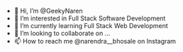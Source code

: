 - 👋 Hi, I’m @GeekyNaren
- 👀 I’m interested in Full Stack Software Development
- 🌱 I’m currently learning Full Stack Web Development
- 💞️ I’m looking to collaborate on ...
- 📫 How to reach me @narendra__bhosale on Instagram

<!---
GeekyNaren/GeekyNaren is a ✨ special ✨ repository because its `README.md` (this file) appears on your GitHub profile.
You can click the Preview link to take a look at your changes.
--->
